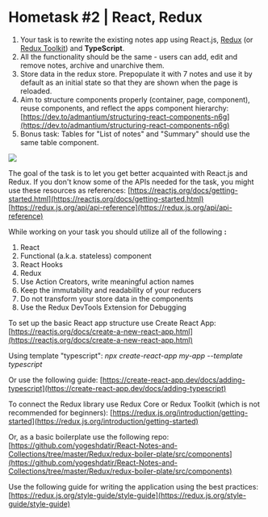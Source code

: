 # Hometask #2 | React, Redux

1. Your task is to rewrite the existing notes app using React.js, [Redux](https://redux.js.org/) (or [Redux Toolkit](https://redux-toolkit.js.org/)) and **TypeScript**.
2. All the functionality should be the same - users can add, edit and remove notes, archive and unarchive them.
3. Store data in the redux store. Prepopulate it with 7 notes and use it by default as an initial state so that they are shown when the page is reloaded.
4. Aim to structure components properly (container, page, component), reuse components, and reflect the apps component hierarchy:
[https://dev.to/admantium/structuring-react-components-n6g](https://dev.to/admantium/structuring-react-components-n6g)
5. Bonus task: Tables for &quot;List of notes&quot; and &quot;Summary&quot; should use the same table component.

![](RackMultipart20220415-4-qmiz28_html_72cd98565fbff929.png)

The goal of the task is to let you get better acquainted with React.js and Redux. If you don&#39;t know some of the APIs needed for the task, you might use these resources as references:
[https://reactjs.org/docs/getting-started.html](https://reactjs.org/docs/getting-started.html)
[https://redux.js.org/api/api-reference](https://redux.js.org/api/api-reference)

While working on your task you should utilize all of the following **:**

1. React
  1. Functional (a.k.a. stateless) component
  2. React Hooks
2. Redux
  1. Use Action Creators, write meaningful action names
  2. Keep the immutability and readability of your reducers
  3. Do not transform your store data in the components
  4. Use the Redux DevTools Extension for Debugging

To set up the basic React app structure use Create React App:
[https://reactjs.org/docs/create-a-new-react-app.html](https://reactjs.org/docs/create-a-new-react-app.html)

Using template &quot;typescript&quot;:
_npx create-react-app my-app --template typescript_

Or use the following guide:
[https://create-react-app.dev/docs/adding-typescript](https://create-react-app.dev/docs/adding-typescript)

To connect the Redux library use Redux Core or Redux Toolkit (which is not recommended for beginners):
[https://redux.js.org/introduction/getting-started](https://redux.js.org/introduction/getting-started)

Or, as a basic boilerplate use the following repo:
[https://github.com/yogeshdatir/React-Notes-and-Collections/tree/master/Redux/redux-boiler-plate/src/components](https://github.com/yogeshdatir/React-Notes-and-Collections/tree/master/Redux/redux-boiler-plate/src/components)

Use the following guide for writing the application using the best practices:
[https://redux.js.org/style-guide/style-guide](https://redux.js.org/style-guide/style-guide)
